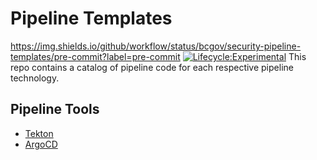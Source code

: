 # Pipeline Templates

https://img.shields.io/github/workflow/status/bcgov/security-pipeline-templates/pre-commit?label=pre-commit [![Lifecycle:Experimental](https://img.shields.io/badge/Lifecycle-Experimental-339999)](<Redirect-URL>) 
This repo contains a catalog of pipeline code for each respective pipeline technology.

## Pipeline Tools

- [Tekton](tekton/README.md)
- [ArgoCD](argocd/README.md)
